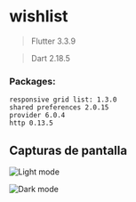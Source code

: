 # wishlist

> Flutter 3.3.9

> Dart 2.18.5

### Packages:
``` 
responsive grid list: 1.3.0
shared preferences 2.0.15
provider 6.0.4
http 0.13.5
 ```

## Capturas de pantalla

![Light mode](https://github.com/royheberth/wishlist/tree/main/assets/01.jpg)

![Dark mode](https://github.com/royheberth/wishlist/tree/main/assets/03.jpg)
